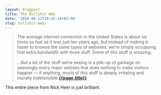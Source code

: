 ```yaml
---
layout: blogpost
title: The Bullshit Web
date: '2018-08-12T19:42:18+02:00'
slug: bullshit-web/
---
```

>The average internet connection in the United States is about six times as fast as it was just ten years ago, but instead of making it faster to browse the same types of websites, we’re simply occupying that extra bandwidth with more stuff. Some of this stuff is amazing.<br /><br />
...But a lot of the stuff we’re seeing is a pile-up of garbage on seemingly every major website that does nothing to make visitors happier — if anything, much of this stuff is deeply irritating and morally indefensible.**[{{page.title}}](https://pxlnv.com/blog/bullshit-web/)**

This entire piece from Nick Heer is just brilliant. 
